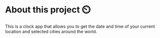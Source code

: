 # About this project ⏲️
This is a clock app that allows you to get the date and time of your current location and selected cities around the world.

